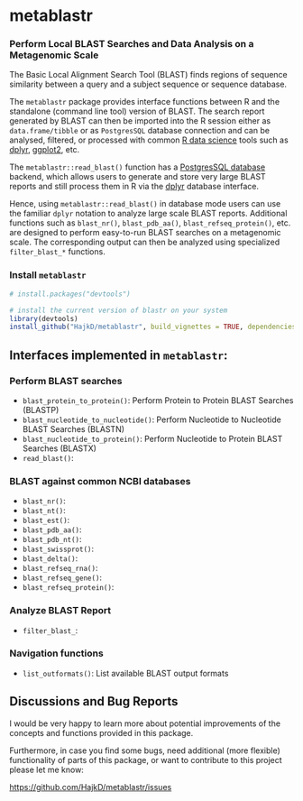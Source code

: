# metablastr
### Perform Local BLAST Searches and Data Analysis on a Metagenomic Scale

The Basic Local Alignment Search Tool (BLAST) finds regions of sequence similarity between a query and a subject sequence or sequence database.

The `metablastr` package provides interface functions between R and the standalone (command line tool) version
of BLAST. The search report generated by BLAST can then be imported into the R session
either as `data.frame/tibble` or as `PostgresSQL` database connection and can be analysed, filtered, or processed with common [R data science](http://r4ds.had.co.nz/) tools such as [dplyr](https://github.com/tidyverse/dplyr), [ggplot2](https://github.com/tidyverse/ggplot2), etc.

The `metablastr::read_blast()` function has a [PostgresSQL database](https://www.postgresql.org/download/) backend, which allows users to generate and store very large BLAST reports
and still process them in R via the [dplyr](https://github.com/tidyverse/dplyr) database interface.

Hence, using `metablastr::read_blast()` in database mode users can use the familiar `dplyr` notation
to analyze large scale BLAST reports. Additional functions such as `blast_nr()`, `blast_pdb_aa()`, `blast_refseq_protein()`, etc.
are designed to perform easy-to-run BLAST searches on a metagenomic scale. The corresponding output can then
be analyzed using specialized `filter_blast_*` functions.

### Install `metablastr`

```r
# install.packages("devtools")

# install the current version of blastr on your system
library(devtools)
install_github("HajkD/metablastr", build_vignettes = TRUE, dependencies = TRUE)
```


## Interfaces implemented in `metablastr`:

### Perform BLAST searches 

- `blast_protein_to_protein()`: Perform Protein to Protein BLAST Searches (BLASTP)
- `blast_nucleotide_to_nucleotide()`: Perform Nucleotide to Nucleotide BLAST Searches (BLASTN)
- `blast_nucleotide_to_protein()`: Perform Nucleotide to Protein BLAST Searches (BLASTX)
- `read_blast()`: 

### BLAST against common NCBI databases 

- `blast_nr()`:
- `blast_nt()`:
- `blast_est()`:
- `blast_pdb_aa()`:
- `blast_pdb_nt()`:
- `blast_swissprot()`:
- `blast_delta()`:
- `blast_refseq_rna()`:
- `blast_refseq_gene()`:
- `blast_refseq_protein()`:

### Analyze BLAST Report

- `filter_blast_`:

### Navigation functions
- `list_outformats()`: List available BLAST output formats

## Discussions and Bug Reports

I would be very happy to learn more about potential improvements of the concepts and functions provided in this package.

Furthermore, in case you find some bugs, need additional (more flexible) functionality of parts of this package, or want to contribute to this project please let me know:

https://github.com/HajkD/metablastr/issues

